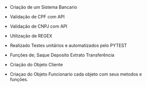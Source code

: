 - Criação de um Sistema Bancario
- Validação de CPF com API
- Validação de CNPJ com API
- Utilização de REGEX
- Realizado Testes unitários e automatizados pelo PYTEST
- Funções de;
Saque
Deposito
Extrato
Transferência

- Criação do Objeto Cliente
- Criaçao do Objeto Funcionario
cada objeto com seus metodos e funções.

